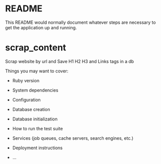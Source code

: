 
# README

This README would normally document whatever steps are necessary to get the
application up and running.

# scrap_content
Scrap website by url and Save H1 H2 H3 and Links tags in a db


Things you may want to cover:

* Ruby version

* System dependencies

* Configuration

* Database creation

* Database initialization

* How to run the test suite

* Services (job queues, cache servers, search engines, etc.)

* Deployment instructions

* ...
